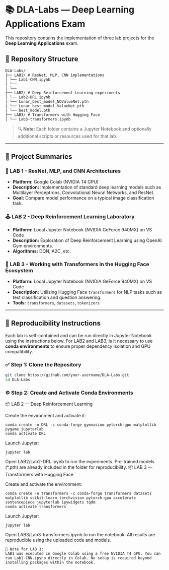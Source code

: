 # 📚 DLA-Labs — Deep Learning Applications Exam

This repository contains the implementation of three lab projects for the **Deep Learning Applications** exam.
## 📁 Repository Structure

```
DLA-Labs/
├── LAB1/ # ResNet, MLP, CNN implementations
│ └── Lab1-CNN.ipynb
| └──
| └──
├── LAB2/ # Deep Reinforcement Learning experiments
│ └── Lab2-DRL.ipynb
| └── Lunar_best_model_NOValueNet.pth
| └── Lunar_best_model_ValueNet.pth
| └── best_model.pth
├── LAB3/ # Transformers with Hugging Face
│ └── Lab3-transformers.ipynb
```

> 🔍 **Note:** Each folder contains a Jupyter Notebook and optionally additional scripts or resources used for that lab.

---

## 🚀 Project Summaries

### 🧠 LAB 1 - ResNet, MLP, and CNN Architectures
- **Platform:** Google Colab (NVIDIA T4 GPU)
- **Description:** Implementation of standard deep learning models such as Multilayer Perceptrons, Convolutional Neural Networks, and ResNet.
- **Goal:** Compare model performance on a typical image classification task.

### 🕹️ LAB 2 - Deep Reinforcement Learning Laboratory
- **Platform:** Local Jupyter Notebook (NVIDIA GeForce 940MX) on VS Code
- **Description:** Exploration of Deep Reinforcement Learning using OpenAI Gym environments.
- **Algorithms:** DQN, A2C, etc.

### 🤖 LAB 3 - Working with Transformers in the Hugging Face Ecosystem
- **Platform:** Local Jupyter Notebook (NVIDIA GeForce 940MX) on VS Code
- **Description:** Utilizing Hugging Face `transformers` for NLP tasks such as text classification and question answering.
- **Tools:** `transformers`, `datasets`, `tokenizers`

---

## 🔁 Reproducibility Instructions

Each lab is self-contained and can be run directly in Jupyter Notebook using the instructions below. For LAB2 and LAB3, is it necessary to use **conda environments** to ensure proper dependency isolation and GPU compatibility.

### ✅ Step 1: Clone the Repository

```bash
git clone https://github.com/your-username/DLA-Labs.git
cd DLA-Labs
```
### ⚙️ Step 2: Create and Activate Conda Environments
📦 LAB 2 — Deep Reinforcement Learning

Create the environment and activate it:
```
conda create -n DRL -c conda-forge gymnasium pytorch-gpu matplotlib pygame jupyterlab
conda activate DRL
```
Launch Jupyter:
```
jupyter lab
```
Open LAB2/Lab2-DRL.ipynb to run the experiments.
Pre-trained models (*.pth) are already included in the folder for reproducibility.
📦 LAB 3 — Transformers with Hugging Face

Create and activate the environment:
```
conda create -n transformers -c conda-forge transformers datasets matplotlib scikit-learn torchvision pytorch-gpu accelerate sentencepiece jupyterlab ipywidgets tqdm
conda activate transformers
```
Launch Jupyter:
```
jupyter lab
```
Open LAB3/Lab3-transformers.ipynb to run the notebook.
All results are reproducible using the uploaded code and models.

    📝 Note for LAB 1:
    LAB1 was executed in Google Colab using a free NVIDIA T4 GPU. You can run Lab1-CNN.ipynb directly in Colab. No setup is required beyond installing packages within the notebook.


